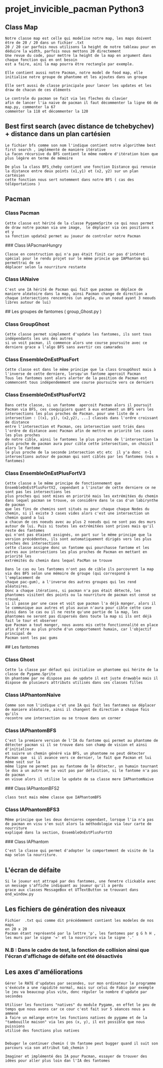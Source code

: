 # projet_invicible_pacman Python3

## Class Map

	Notre classe map est celle qui modelise notre map, les maps doivent être de 20 / 20 dans un fichier .txt
	20 / 20 car parfois nous utilisons la height de notre tableau pour en déduire la width, parfois nous mettons 20 directement
	Une revue du code, pour mettre la height de la map en argument dans chaque fonction qui en ont besoin
	est a faire, aini la map pourra être rectangle par exemple.

	Elle contient aussi notre Pacman, notre model de food map, elle initialise notre groupe de phantome et les ajoutes dans un groupe

	Elle sert aussi de classe principale pour lancer les updates et les draw de chacun de ces éléments

	Le controle du pacman se fait via les fleches du clavier
	afin de lancer l'ia naive de pacman il faut décommenter la ligne 66 de map.py, commenter la 67
	commenter la 118 et décommenter la 120


## Best first search (avec distance de tchebychev) + distance dans un plan cartésien

	Le fichier bfs comme son nom l'indique contient notre algorithme best first search , implémenté de manière itérative
	La facon récursive du BFS contient le même nombre d'itération bien que plus légère en terme de mémoire

	De plus la class BFS_cheby contient une fonction Distance qui renvoie la distance entre deux points (x1,y1) et (x2, y2) sur un plan cartésien
	cette fonction nous sert notemment dans notre BFS ( cas des téléportations )


## Pacman

### Class Pacman

	Cette classe est hérité de la classe PygameSprite ce qui nous permet de draw notre pacman via une image,  le déplacer via ces positions x et y 
	sa fonction update2 permet au joueur de controler notre Pacman

### Class IAPacmanHungry

	Classe en construction qui n'a pas était finit car pas d'intéret spécial pour le rendu projet sur le même princie que IAPhantom qui permettrai de se
	déplacer selon la nourriture restante


### Class IANaive

	C'est une IA hérité de Pacman qui fait que pacman se déplace de maniere aléatoire dans la map, ainsi Pacman change de direction a chaque intersections rencontrés (un angle, ou un noeud ayant 3 neouds libres autour de lui)


## Les groupes de fantomes ( group_Ghost.py )
### Class GroupGhost

	Cette classe permet simplement d'update les fantomes, ils sont tous indépendants les uns des autres
	si un voit pacman, il commence alors une course poursuite avec ce derniere grace a l'algo BFS sans avertir ces camarades

### Class EnsembleOnEstPlusFort

	Cette classe est dans le même principe que la class GroupGhost mais à l'inverse de cette derniere, lorsqu'un fantome apercoit Pacman
	Tous les fantomes sont alors alerter de la position de Pacman est commencent tous indépendemment une course poursuite vers ce derniers 

### Class EnsembleOnEstPlusFortV2

	Dans cette classe, si un fantome  apercoit Pacman alors il poursuit Pacman via BFS, ces coequipiers quant à eux entament un BFS vers les 
	intersections les plus proches de Pacman. pour une liste de x intersection : [(x1, y1), (x2,y2), ...] classés dans l'ordre croissant de distance
	entre l'intersection et Pacman, ces intersection sont triés dans l'ordre de distance avec Pacman afin de mettre en priorité les cases les plus proches
	de notre cible, ainsi le fantomes le plus proches de l'intersection la plus proche de pacman aura pour cible cette intersection, on choisit alors le fantome
	le plus proche de la seconde intersection etc etc  il y'a donc  n-1 intersections autour de pacman qui sont ciblés par les fantomes (nos n fantomes)

### Class EnsembleOnEstPlusFortV3

	Cette classe a le même principe de fonctionnement que EnsembleOnEstPlusFortV2, cependant a l'instar de cette derniere ce ne sont pas les intersections les
	plus proches qui sont mises en priorité mais les extrémitées du chemin dans lequel pacman se trouve, on considère dans le cas d'un labirynthe de pacman
	que les fins de chemins sont situés ou pour chaque chaque Nodes du chemin, si il existe 3 cases vides alors c'est une intersection un chemin quand a lui
	a chacun de ces noeuds avec au plus 2 noeuds qui ne sont pas des murs autour de lui. Puis si toutes les extrémitées sont prises mais qu'il reste des fantomes
	qui n'ont pas étaient assignés, on part sur le même principe que la version précédentes, ils sont automatiquement dirigés vers les plus proches des intersections
	cette classe assigne donc un fantome qui pourchasse fantome et les autres aux intersections les plus proches de Pacman en mettant en priorité les 
	extrémités du chemin dans lequel PacMan se trouve

	Dans le cas ou les fantomes n'ont pas de cible ils parcourent la map via des BFS selon une mémoire de groupe (qui correspond à l'emplacement de 
	chaque pac-gum), a l'inverse des autres groupes qui les rend aléatoires.
	Donc a chaque itérations, si pacman n'a pas était détecté, les phantomes visitent des points ou la nourriture de pacman est censé se trouvé,
	si il passe par une case et voit que pacman l'a déjà manger, alors il le communique aux autres et plus aucun n'aura pour cible cette case
	Ainsi dans le cas ou il ne reste qu'une partie de la map, les phantomes ne seront pas dispersés dans toute la map si ils ont déjà fait le tour et observer
	que Pacman a tout manger, nous avons mis cette fonctionnalité en place afin d'etre au plus proche d'un comportement humain, car l'objectif principal de 
	Pacman sont les pac gums





## Les fantomes
### Class Ghost
	Cette la classe par défaut qui initialise un phantome qui hérite de la classe de Pygame.Sprite
	Un phantome par ne dispose pas de update il est juste drawable mais il dispose de plusieurs attributs utilisés dans ces classes filles

### Class IAPhantomNaive

	Comme son nom l'indique c'et une IA qui fait les fantomes se déplacer de maniere aléatoire, ainsi il changent de direction a chaque fois qu'ils
	recontre une intersection ou se trouve dans un corner

### Class IAPhantomBFS

	C'est la premiere version de l'IA du fantome qui permet au phantome de détecter pacman si il se trouve dans son champ de vision et ainsi d'initialiser
	et suivre un chemin généré via BFS, un phantome ne peut détecter Pacman que  si il avance vers ce dernier, le fait que Pacman et lui même soit sur la 
	même ligne ne permet pas au fantome de le détecter, un humain tournant le dos a un autre ne le voit pas par définition, si le fantome n'a pas de pacman
	en visue alors il utilise le update de sa classe mere IAPhantomNaive

### Class IAPhantomBFS2
	
	class test mais même classe que IAPhantomBFS

### Class IAPhantomBFS3

	Même principe que les deux dernieres cependant, lorsque l'ia n'a pas de pacman en visu s'en suit alors la méthodologie via leur carte de nourriture
	expliqué dans la section, EnsembleOnEstPlusFortV3


### Class IAPhantom
	
	C'est la classe qui permet d'adopter le comportement de visite de la map selon la nourriture.

## L'écran de défaite

	Si le joueur est attrapé par des fantomes, une fenetre clickable avec un message s'affiche indiquant au joueur qu'il a perdu 
	grace aux classes MessageBox et UTTextButton se trouvant dans end_window.py

## Les fichiers de génération des niveaux

	Fichier  .txt qui comme dit précédemment contient les modeles de nos maps
	en 20 x 20
	Pacman étant représenté par la lettre 'p', les fantomes par g G h H , les murs par le signe '=' et la nourriture via le signe '.'

### N.B : Dans le cadre de test, la fonction de collision ainsi que l'écran d'affichage de défaite ont été désactivés




## Les axes d'améliorations

	Gérer le RATE d'updates par secondes, sur mon ordinateur le programme s'éxécute a une rapidité normal, mais sur celui de Fabio par exemple
	le jeu va beaucoup plus vite, donc réguler le nombre d'update par secondes

	Utiliser les fonctions "natives" du module Pygame, en effet le peu de temps que nous avons car ce cour c'est fait sur 5 séances nous a ammené
	à faire un mélange entre les fonctions natives de pygame et de la "tambouille maison" via les pos (x, y), il est possible que nous puissions
	utilisé des fonctions plus natives


	Debuger le continuer chemin ( Un fantome peut bugger quand il suit son parcours via son attribut tab_chemin ) 

	Imaginer et implémenté des IA pour Pacman, essayer de trouver des idées pour aller plus loin dan l'IA des fantomes
